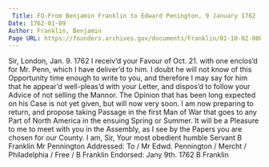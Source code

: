 ```yaml
---
 Title: FO-From Benjamin Franklin to Edward Penington, 9 January 1762
Date: 1762-01-09
Author: Franklin, Benjamin
Page URL: https://founders.archives.gov/documents/Franklin/01-10-02-0004
---
```


Sir,
London, Jan. 9. 1762
I receiv’d your Favour of Oct. 21. with one enclos’d for Mr. Penn, which I have deliver’d to him. I doubt he will not know of this Opportunity time enough to write to you, and therefore I may say for him that he appear’d well-pleas’d with your Letter, and dispos’d to follow your Advice of not selling the Mannor. The Opinion that has been long expected on his Case is not yet given, but will now very soon. I am now preparing to return, and propose taking Passage in the first Man of War that goes to any Part of North America in the ensuing Spring or Summer. It will be a Pleasure to me to meet with you in the Assembly, as I see by the Papers you are chosen for our County. I am, Sir, Your most obedient humble Servant
B Franklin
Mr Pennington
 Addressed: To / Mr Edwd. Pennington / Mercht / Philadelphia / Free / B Franklin
Endorsed: Jany 9th. 1762 B Franklin

